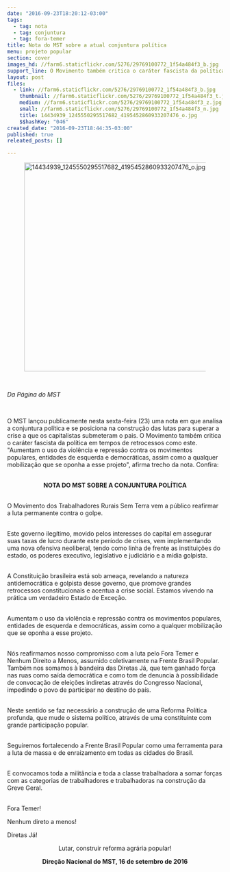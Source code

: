 ```yaml
---
date: "2016-09-23T18:20:12-03:00"
tags:
  - tag: nota
  - tag: conjuntura
  - tag: fora-temer
title: Nota do MST sobre a atual conjuntura política
menu: projeto popular
section: cover
images_hd: //farm6.staticflickr.com/5276/29769100772_1f54a484f3_b.jpg
support_line: O Movimento também critica o caráter fascista da política em tempos de retrocessos como este.
layout: post
files:
  - link: //farm6.staticflickr.com/5276/29769100772_1f54a484f3_b.jpg
    thumbnail: //farm6.staticflickr.com/5276/29769100772_1f54a484f3_t.jpg
    medium: //farm6.staticflickr.com/5276/29769100772_1f54a484f3_z.jpg
    small: //farm6.staticflickr.com/5276/29769100772_1f54a484f3_n.jpg
    title: 14434939_1245550295517682_4195452860933207476_o.jpg
    $$hashKey: "046"
created_date: "2016-09-23T18:44:35-03:00"
published: true
releated_posts: []

---
```

<figure class="image"><img alt="14434939_1245550295517682_4195452860933207476_o.jpg" height="488" src="//farm6.staticflickr.com/5276/29769100772_1f54a484f3_b.jpg" width="650" />
<figcaption></figcaption>
</figure>

<p>&nbsp;</p>

<p><em>Da P&aacute;gina do MST</em></p>

<p>&nbsp;</p>

<p>O MST lan&ccedil;ou publicamente nesta sexta-feira (23) uma nota em que analisa a conjuntura pol&iacute;tica e se posiciona na constru&ccedil;&atilde;o das lutas para superar a crise a que os capitalistas submeteram o pais. O Movimento tamb&eacute;m critica o car&aacute;ter fascista da pol&iacute;tica em tempos de retrocessos como este. &quot;Aumentam o uso da viol&ecirc;ncia e repress&atilde;o contra os movimentos populares, entidades de esquerda e democr&aacute;ticas, assim como a qualquer mobiliza&ccedil;&atilde;o que se oponha a esse projeto&quot;, afirma trecho da nota. Confira:</p>

<p style="text-align: center;"><br />
<strong>NOTA DO MST SOBRE A CONJUNTURA POL&Iacute;TICA </strong></p>

<p><br />
O Movimento dos Trabalhadores Rurais Sem Terra vem a p&uacute;blico reafirmar a luta permanente contra o golpe.</p>

<p><br />
Este governo ileg&iacute;timo, movido pelos interesses do capital em assegurar suas taxas de lucro durante este per&iacute;odo de crises, vem implementando uma nova ofensiva neoliberal, tendo como linha de frente as institui&ccedil;&otilde;es do estado, os poderes executivo, legislativo e judici&aacute;rio e a m&iacute;dia golpista.</p>

<p><br />
A Constitui&ccedil;&atilde;o brasileira est&aacute; sob amea&ccedil;a, revelando a natureza antidemocr&aacute;tica e golpista desse governo, que promove grandes retrocessos constitucionais e acentua a crise social. Estamos vivendo na pr&aacute;tica um verdadeiro Estado de Exce&ccedil;&atilde;o.</p>

<p><br />
Aumentam o uso da viol&ecirc;ncia e repress&atilde;o contra os movimentos populares, entidades de esquerda e democr&aacute;ticas, assim como a qualquer mobiliza&ccedil;&atilde;o que se oponha a esse projeto.</p>

<p><br />
N&oacute;s reafirmamos nosso compromisso com a luta pelo Fora Temer e Nenhum Direito a Menos, assumido coletivamente na Frente Brasil Popular. Tamb&eacute;m nos somamos &agrave; bandeira das Diretas J&aacute;, que tem ganhado for&ccedil;a nas ruas como sa&iacute;da democr&aacute;tica e como tom de denuncia &agrave; possibilidade de convoca&ccedil;&atilde;o de elei&ccedil;&otilde;es indiretas atrav&eacute;s do Congresso Nacional, impedindo o povo de participar no destino do pa&iacute;s.</p>

<p><br />
Neste sentido se faz necess&aacute;rio a constru&ccedil;&atilde;o de uma Reforma Pol&iacute;tica profunda, que mude o sistema pol&iacute;tico, atrav&eacute;s de uma constituinte com grande participa&ccedil;&atilde;o popular.</p>

<p><br />
Seguiremos fortalecendo a Frente Brasil Popular como uma ferramenta para a luta de massa e de enraizamento em todas as cidades do Brasil.</p>

<p><br />
E convocamos toda a milit&acirc;ncia e toda a classe trabalhadora a somar for&ccedil;as com as categorias de trabalhadores e trabalhadoras na constru&ccedil;&atilde;o da Greve Geral.</p>

<p><br />
Fora Temer!</p>

<p>Nenhum direto a menos!</p>

<p>Diretas J&aacute;!</p>

<p style="text-align: center;">Lutar, construir reforma agr&aacute;ria popular!</p>

<p style="text-align: center;"><strong>Dire&ccedil;&atilde;o Nacional do MST, 16 de setembro de 2016</strong></p>
